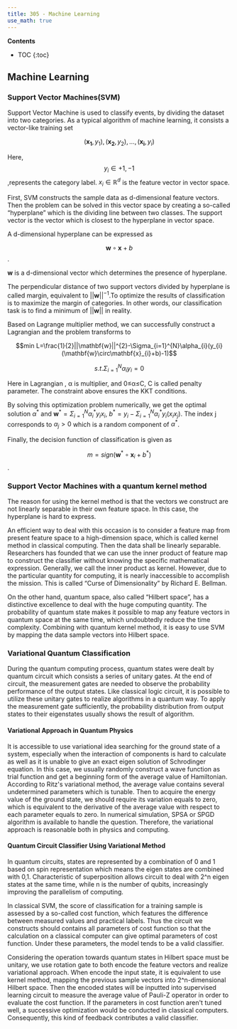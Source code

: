 ```yaml
---
title: 305 - Machine Learning 
use_math: true
---
```


**Contents**
* TOC
{:toc}


## Machine Learning 
### Support Vector Machines(SVM)
Support Vector Machine is used to classify events, by dividing the dataset into two categories. As a typical algorithm of machine learning, it consists a vector-like training set  

$${(\mathbf{x_{1}},y_{1}),(\mathbf{x_{2}},y_{2}),...,(\mathbf{x_{i}},y_{i})}$$ 

Here,$$y_{i}\in {+1,-1}$$,represents the category label. $x_{i}\in \mathbb{R}^{d}$ is the feature vector in vector space.

First, SVM constructs the sample data as d-dimensional feature vectors. Then the problem can be solved in this vector space by creating a so-called “hyperplane” which is the dividing line between two classes. The support vector is the vector which is closest to the hyperplane in vector space. 

A d-dimensional hyperplane can be expressed as 

$$\mathbf{w}\circ\mathbf{x}+b$$ .
 
$\mathbf{w}$ is a d-dimensional vector which determines the presence of hyperplane.

The perpendicular distance of two support vectors divided by hyperplane is called margin, equivalent to $||\mathbf{w}||^{-1}$.To optimize the results of classification is to maximize the margin of categories. In other words, our classification task is to find a minimum of $||\mathbf{w}||$ in reality.

Based on Lagrange multiplier method, we can successfully construct a Lagrangian and the problem transforms to

$$min L=\frac{1}{2}||\mathbf{w}||^{2}-\Sigma_{i=1}^{N}\alpha_{i}(y_{i}(\mathbf{w}\circ\mathbf{x}_{i}+b)-1)$$

$$s.t. \Sigma_{i=1}^{N}\alpha_{i}y_{i}=0$$

Here in Lagrangian , α is multiplier, and 0≤α≤C, C is called penalty parameter. The constraint above ensures the KKT conditions.

By solving this optimization problem numerically, we get the optimal solution $\alpha^{*}$ and $\mathbf{w}^{*}=\Sigma_{i=1}^{N}\alpha_{i}^{*}y_{i}x_{i}$, $b^{*}=y_{i}-\Sigma_{i=1}^{N}\alpha_{i}^{*}y_{i}(x_{i}x_{j})$. The index j corresponds to $\alpha_{j}>0$ which is a random component of $\alpha^{*}$.

Finally, the decision function of classification is given as 

$$m=sign(\mathbf{w}^{*}\circ\mathbf{x}_{i}+b^{*})$$.

### Support Vector Machines with a quantum kernel method
The reason for using the kernel method is that the vectors we construct are not linearly separable in their own feature space. In this case, the hyperplane is hard to express.  

An efficient way to deal with this occasion is to consider a feature map from present feature space to a high-dimension space, which is called kernel method in classical computing. Then the data shall be linearly separable. Researchers has founded that we can use the inner product of feature map to construct the classifier without knowing the specific mathematical expression. Generally, we call the inner product as kernel. However, due to the particular quantity for computing, it is nearly inaccessible to accomplish the mission. This is called “Curse of Dimensionality” by Richard E. Bellman.  

On the other hand, quantum space, also called “Hilbert space”, has a distinctive excellence to deal with the huge computing quantity. The probability of quantum state makes it possible to map any feature vectors in quantum space at the same time, which undoubtedly reduce the time complexity. Combining with quantum kernel method, it is easy to use SVM by mapping the data sample vectors into Hilbert space. 
### Variational Quantum Classification

During the quantum computing process, quantum states were dealt by quantum circuit which consists a series of unitary gates. At the end of circuit, the measurement gates are needed to observe the probability performance of the output states. Like classical logic circuit, it is possible to utilize these unitary gates to realize algorithms in a quantum way. To apply the measurement gate sufficiently, the probability distribution from output states to their eigenstates usually shows the result of algorithm.

#### Variational Approach in Quantum Physics

It is accessible to use variational idea searching for the ground state of a system, especially when the interaction of components is hard to calculate as well as it is unable to give an exact eigen solution of Schrodinger equation. In this case, we usually randomly construct a wave function as trial function and get a beginning form of the average value of Hamiltonian. According to Ritz's variational method, the average value contains several undetermined parameters which is tunable. Then to acquire the energy value of the ground state, we should require its variation equals to zero, which is equivalent to the derivative of the average value with respect to each parameter equals to zero. In numerical simulation, SPSA or SPGD algorithm is available to handle the question. Therefore, the variational approach is reasonable both in physics and computing.

#### Quantum Circuit Classifier Using Variational Method

In quantum circuits, states are represented by a combination of 0 and 1 based on spin representation which means the eigen states are combined with 0,1. Characteristic of superposition allows circuit to deal with 2^n eigen states at the same time, while n is the number of qubits, increasingly improving the parallelism of computing.  

In classical SVM, the score of classification for a training sample is assessed by a so-called cost function, which features the difference between measured values and practical labels. Thus the circuit we constructs should contains all parameters of cost function so that the calculation on a classical computer can give optimal parameters of cost function. Under these parameters, the model tends to be a valid classifier.  

Considering the operation towards quantum states in Hilbert space must be unitary, we use rotation gate to both encode the feature vectors and realize variational approach. When encode the input state, it is equivalent to use kernel method, mapping the previous sample vectors into 2^n-dimensional Hilbert space. Then the encoded states will be inputted into supervised learning circuit to measure the average value of Pauli-Z operator in order to evaluate the cost function. If the parameters in cost function aren't tuned well, a successive optimization would be conducted in classical computers. Consequently, this kind of feedback contributes a valid classifier.
